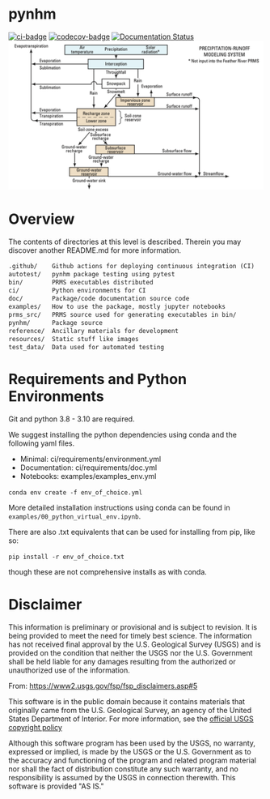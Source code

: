 # pynhm
[![ci-badge](https://github.com/ec-usgs/pynhm/workflows/CI/badge.svg?branch=main)](https://github.com/ec-usgs/pynhm/actions?query=workflow%3ACI)
[![codecov-badge](https://codecov.io/gh/ec-usgs/pynhm/branch/main/graph/badge.svg)](https://codecov.io/gh/ec-usgs/pynhm)
[![Documentation Status](https://readthedocs.org/projects/pynhm/badge/?version=latest)](https://pynhm.readthedocs.io/en/latest/?badge=latest)
<img src="https://raw.githubusercontent.com/ec-usgs/pynhm/main/resources/images/prms_flow.png" alt="prms_flow" style="width:50;height:20">

Overview
==========
The contents of directories at this level is described. Therein you may discover another README.md for more information.

```
.github/    Github actions for deploying continuous integration (CI)
autotest/   pynhm package testing using pytest
bin/        PRMS executables distributed 
ci/         Python environments for CI
doc/        Package/code documentation source code
examples/   How to use the package, mostly jupyter notebooks
prms_src/   PRMS source used for generating executables in bin/
pynhm/      Package source
reference/  Ancillary materials for development
resources/  Static stuff like images
test_data/  Data used for automated testing
```


Requirements and Python Environments
==========
Git and python 3.8 - 3.10 are required. 

We suggest installing the python dependencies using conda and the following yaml files. 

* Minimal: ci/requirements/environment.yml
* Documentation: ci/requirements/doc.yml
* Notebooks: examples/examples_env.yml

```conda env create -f env_of_choice.yml```

More detailed installation instructions using conda can be found in `examples/00_python_virtual_env.ipynb`.

There are also .txt equivalents that can be used for installing from pip, like so:

```pip install -r env_of_choice.txt```

though these are not comprehensive installs as with conda. 


Disclaimer
==========

This information is preliminary or provisional and is subject to revision. It is being provided to meet the need for timely best science. The information has not received final approval by the U.S. Geological Survey (USGS) and is provided on the condition that neither the USGS nor the U.S. Government shall be held liable for any damages resulting from the authorized or unauthorized use of the information.

From: https://www2.usgs.gov/fsp/fsp_disclaimers.asp#5

This software is in the public domain because it contains materials that originally came from the U.S. Geological Survey, an agency of the United States Department of Interior. For more information, see the [official USGS copyright policy](https://www.usgs.gov/information-policies-and-instructions/copyrights-and-credits "official USGS copyright policy")

Although this software program has been used by the USGS, no warranty, expressed or implied, is made by the USGS or the U.S. Government as to the accuracy and functioning of the program and related program material nor shall the fact of distribution constitute any such warranty, and no responsibility is assumed by the USGS in connection therewith.
This software is provided "AS IS."

